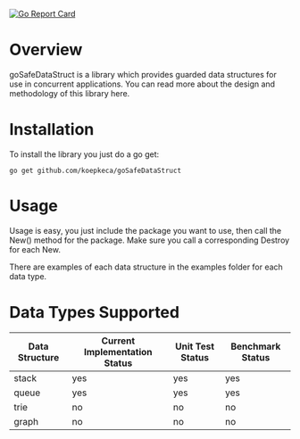 [![Go Report Card](https://goreportcard.com/badge/github.com/koepkeca/goSafeDataStruct)](https://goreportcard.com/report/github.com/koepkeca/goSafeDataStruct)

# Overview

goSafeDataStruct is a library which provides guarded data structures for use in concurrent applications.
You can read more about the design and methodology of this library here. 

# Installation

To install the library you just do a go get:

```
go get github.com/koepkeca/goSafeDataStruct
``` 

# Usage

Usage is easy, you just include the package you want to use, then call the 
New() method for the package. Make sure you call a corresponding Destroy for each
New.

There are examples of each data structure in the examples folder for each data type.

# Data Types Supported
Data Structure | Current Implementation Status | Unit Test Status | Benchmark Status
-----------|-------------------------------|------------------|-------------------
stack | yes | yes | yes
queue | yes | yes | yes
trie | no | no | no
graph | no | no | no
